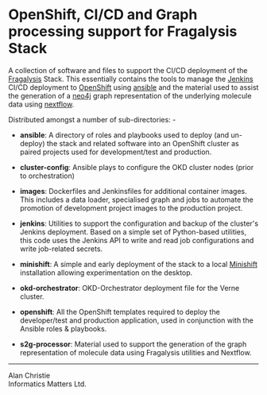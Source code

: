 # OpenShift, CI/CD and Graph processing support for Fragalysis Stack
A collection of software and files to support the CI/CD deployment of the
[Fragalysis] Stack. This essentially contains the tools to manage the
[Jenkins] CI/CD deployment to [OpenShift] using [ansible] and the material
used to assist the generation of a [neo4j] graph representation of the
underlying molecule data using [nextflow].

Distributed amongst a number of sub-directories: -
 
-   **ansible**:
    A directory of roles and playbooks used to deploy
    (and un-deploy) the stack and related software into an OpenShift cluster
    as paired projects used for development/test and production.

-   **cluster-config**:
    Ansible plays to configure the OKD cluster nodes (prior to orchestration)
    
-   **images**:
    Dockerfiles and Jenkinsfiles for additional container images.
    This includes a data loader, specialised graph and jobs to automate
    the promotion of development project images to the production project.
    
-   **jenkins**:
    Utilities to support the configuration and backup of the
    cluster's Jenkins deployment. Based on a simple set of Python-based
    utilities, this code uses the Jenkins API to write and read job
    configurations and write job-related secrets.
    
-   **minishift**:
    A simple and early deployment of the stack to a local
    [Minishift] installation allowing experimentation on the desktop.
    
-   **okd-orchestrator**:
    OKD-Orchestrator deployment file for the Verne cluster.

-   **openshift**:
    All the OpenShift templates required to deploy the
    developer/test and production application, used in conjunction with the
    Ansible roles & playbooks.
    
-   **s2g-processor**:
    Material used to support the generation of the graph
    representation of molecule data using Fragalysis utilities and Nextflow.

---

Alan Christie  
Informatics Matters Ltd.  

[ansible]: https://www.ansible.com
[fragalysis]: https://github.com/xchem/fragalysis-stack
[jenkins]: https://jenkins.io
[minishift]: https://github.com/minishift/minishift
[neo4j]: https://neo4j.com
[nextflow]: https://www.nextflow.io
[openshift]: https://www.openshift.com

